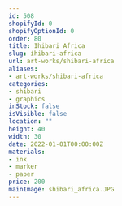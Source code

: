 ```yaml
---
id: 508
shopifyId: 0
shopifyOptionId: 0
order: 80
title: Іhibari Africa
slug: іhibari-africa
url: art-works/shibari-africa
aliases:
- art-works/shibari-africa
categories:
- shibari
- graphics
inStock: false
isVisible: false
location: ""
height: 40
width: 30
date: 2022-01-01T00:00:00Z
materials:
- ink
- marker
- paper
price: 200
mainImage: shibari_africa.JPG
---
```

